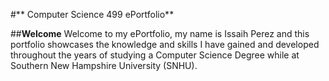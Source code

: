 #** Computer Science 499 ePortfolio**


##**Welcome**
Welcome to my ePortfolio, my name is Issaih Perez and this portfolio showcases
the knowledge and skills I have gained and developed throughout the years of
studying a Computer Science Degree while at Southern New Hampshire University (SNHU).
